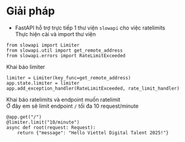 # Giải pháp
- FastAPI hỗ trợ trực tiếp 1 thư viện `slowapi` cho việc ratelimits<br>
Thực hiện cài và import thư viện
```
from slowapi import Limiter
from slowapi.util import get_remote_address
from slowapi.errors import RateLimitExceeded
```
Khai báo limiter
```
limiter = Limiter(key_func=get_remote_address)
app.state.limiter = limiter
app.add_exception_handler(RateLimitExceeded, rate_limit_handler)
```
Khai báo ratelimits và endpoint muốn ratelimit <br>
Ở đây em sẽ limit endpoint `/` tối đa 10 request/minute
```
@app.get("/")
@limiter.limit("10/minute")
async def root(request: Request):
    return {"message": "Hello Viettel Digital Talent 2025!"}
```
